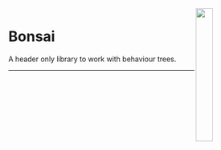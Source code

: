 
<img align="right" width="26%" src="./misc/logo.png">

Bonsai
===

A header only library to work with behaviour trees.

---
